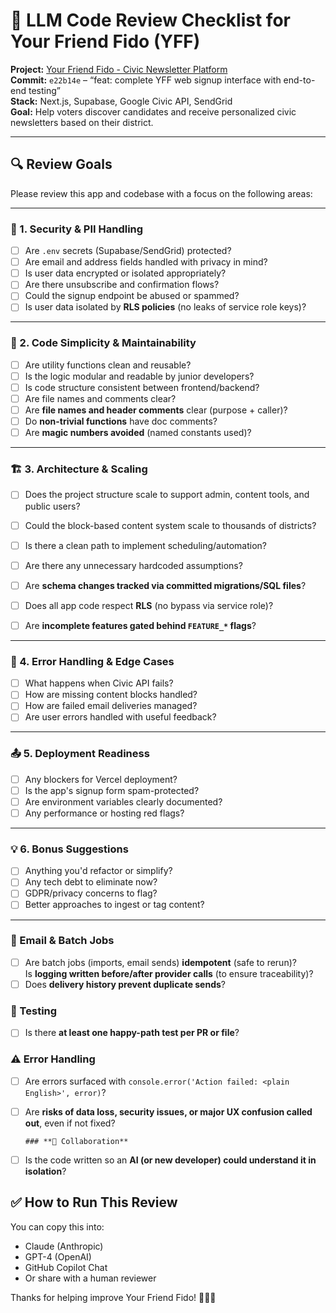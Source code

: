 # 🤖 LLM Code Review Checklist for Your Friend Fido (YFF)

**Project:** [Your Friend Fido \- Civic Newsletter Platform](https://github.com/kevinjmireles/yff-web)  
**Commit:** `e22b14e` – “feat: complete YFF web signup interface with end-to-end testing”  
**Stack:** Next.js, Supabase, Google Civic API, SendGrid  
**Goal:** Help voters discover candidates and receive personalized civic newsletters based on their district.

---

## 🔍 Review Goals

Please review this app and codebase with a focus on the following areas:

---

### 🔐 1\. Security & PII Handling

- [ ] Are `.env` secrets (Supabase/SendGrid) protected?  
- [ ] Are email and address fields handled with privacy in mind?  
- [ ] Is user data encrypted or isolated appropriately?  
- [ ] Are there unsubscribe and confirmation flows?  
- [ ] Could the signup endpoint be abused or spammed?  
- [ ] Is user data isolated by **RLS policies** (no leaks of service role keys)?

---

### 🧼 2\. Code Simplicity & Maintainability

- [ ] Are utility functions clean and reusable?  
- [ ] Is the logic modular and readable by junior developers?  
- [ ] Is code structure consistent between frontend/backend?  
- [ ] Are file names and comments clear?  
- [ ] ​​Are **file names and header comments** clear (purpose \+ caller)?  
- [ ] Do **non-trivial functions** have doc comments?  
- [ ] Are **magic numbers avoided** (named constants used)?

---

### 🏗️ 3\. Architecture & Scaling

- [ ] Does the project structure scale to support admin, content tools, and public users?  
- [ ] Could the block-based content system scale to thousands of districts?  
- [ ] Is there a clean path to implement scheduling/automation?  
- [ ] Are there any unnecessary hardcoded assumptions?  
- [ ] Are **schema changes tracked via committed migrations/SQL files**?  
- [ ] Does all app code respect **RLS** (no bypass via service role)?  
- [ ] Are **incomplete features gated behind `FEATURE_*` flags**?  
      

---

### 🚨 4\. Error Handling & Edge Cases

- [ ] What happens when Civic API fails?  
- [ ] How are missing content blocks handled?  
- [ ] How are failed email deliveries managed?  
- [ ] Are user errors handled with useful feedback?

---

### 📤 5\. Deployment Readiness

- [ ] Any blockers for Vercel deployment?  
- [ ] Is the app's signup form spam-protected?  
- [ ] Are environment variables clearly documented?  
- [ ] Any performance or hosting red flags?

---

### 💡 6\. Bonus Suggestions

- [ ] Anything you'd refactor or simplify?  
- [ ] Any tech debt to eliminate now?  
- [ ] GDPR/privacy concerns to flag?  
- [ ] Better approaches to ingest or tag content?

---

### **📨 Email & Batch Jobs**

- [ ] Are batch jobs (imports, email sends) **idempotent** (safe to rerun)?  
      Is **logging written before/after provider calls** (to ensure traceability)?  
- [ ] Does **delivery history prevent duplicate sends**?

### **🧪 Testing**

- [ ] Is there **at least one happy-path test per PR or file**?

### **⚠️ Error Handling**

- [ ] Are errors surfaced with `console.error('Action failed: <plain English>', error)`?  
- [ ] Are **risks of data loss, security issues, or major UX confusion called out**, even if not fixed?

      ### **🤝 Collaboration**

- [ ] Is the code written so an **AI (or new developer) could understand it in isolation**?

## ✅ How to Run This Review

You can copy this into:

- Claude (Anthropic)  
- GPT-4 (OpenAI)  
- GitHub Copilot Chat  
- Or share with a human reviewer

Thanks for helping improve Your Friend Fido\! 🐾🇺🇸  
